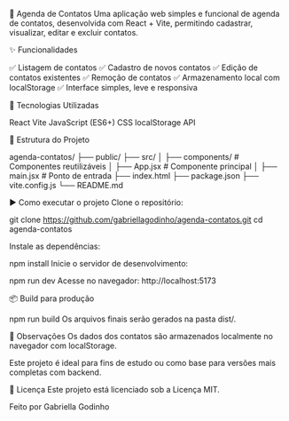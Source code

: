 📒 Agenda de Contatos
Uma aplicação web simples e funcional de agenda de contatos, desenvolvida com React + Vite, permitindo cadastrar, visualizar, editar e excluir contatos.

✨ Funcionalidades

✅ Listagem de contatos
✅ Cadastro de novos contatos
✅ Edição de contatos existentes
✅ Remoção de contatos
✅ Armazenamento local com localStorage
✅ Interface simples, leve e responsiva

🚀 Tecnologias Utilizadas

React
Vite
JavaScript (ES6+)
CSS
localStorage API

📂 Estrutura do Projeto

agenda-contatos/
├── public/
├── src/
│   ├── components/       # Componentes reutilizáveis
│   ├── App.jsx           # Componente principal
│   ├── main.jsx          # Ponto de entrada
├── index.html
├── package.json
├── vite.config.js
└── README.md

▶️ Como executar o projeto
Clone o repositório:

git clone https://github.com/gabriellagodinho/agenda-contatos.git
cd agenda-contatos

Instale as dependências:

npm install
Inicie o servidor de desenvolvimento:

npm run dev
Acesse no navegador:
http://localhost:5173

📦 Build para produção

npm run build
Os arquivos finais serão gerados na pasta dist/.

📌 Observações
Os dados dos contatos são armazenados localmente no navegador com localStorage.

Este projeto é ideal para fins de estudo ou como base para versões mais completas com backend.

📝 Licença
Este projeto está licenciado sob a Licença MIT.

Feito por Gabriella Godinho
